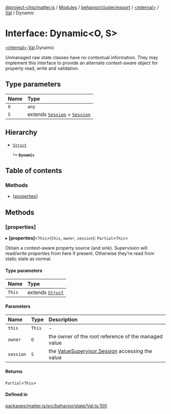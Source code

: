 [@project-chip/matter.js](../README.md) / [Modules](../modules.md) / [behavior/cluster/export](../modules/behavior_cluster_export.md) / [\<internal\>](../modules/behavior_cluster_export._internal_.md) / [Val](../modules/behavior_cluster_export._internal_.Val.md) / Dynamic

# Interface: Dynamic\<O, S\>

[\<internal\>](../modules/behavior_cluster_export._internal_.md).[Val](../modules/behavior_cluster_export._internal_.Val.md).Dynamic

Unmanaged raw state classes have no contextual information.  They may implement this interface to provide an
alternate context-aware object for property read, write and validation.

## Type parameters

| Name | Type |
| :------ | :------ |
| `O` | `any` |
| `S` | extends [`Session`](behavior_cluster_export._internal_.Session.md) = [`Session`](behavior_cluster_export._internal_.Session.md) |

## Hierarchy

- [`Struct`](../modules/behavior_cluster_export._internal_.md#struct)

  ↳ **`Dynamic`**

## Table of contents

### Methods

- [[properties]](behavior_cluster_export._internal_.Val.Dynamic.md#[properties])

## Methods

### [properties]

▸ **[properties]**\<`This`\>(`this`, `owner`, `session`): `Partial`\<`This`\>

Obtain a context-aware property source (and sink).  Supervision will read/write properties from here if
present.  Otherwise they're read from static state as normal.

#### Type parameters

| Name | Type |
| :------ | :------ |
| `This` | extends [`Struct`](../modules/behavior_cluster_export._internal_.md#struct) |

#### Parameters

| Name | Type | Description |
| :------ | :------ | :------ |
| `this` | `This` | - |
| `owner` | `O` | the owner of the root reference of the managed value |
| `session` | `S` | the [ValueSupervisor.Session](behavior_cluster_export._internal_.Session.md) accessing the value |

#### Returns

`Partial`\<`This`\>

#### Defined in

[packages/matter.js/src/behavior/state/Val.ts:100](https://github.com/project-chip/matter.js/blob/2d9f2165d2672864fda3496a6d0d5f93597f82c6/packages/matter.js/src/behavior/state/Val.ts#L100)
